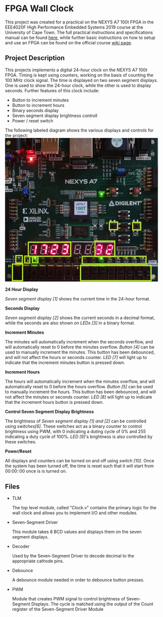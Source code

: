 
# FPGA Wall Clock
This project was created for a practical on the NEXYS A7 100t FPGA in the EEE4020F High Performance Embedded Systems 2019 course at the University of Cape Town.
The full practical instructions and specifications manual can be found [here](http://ocw.ee.uct.ac.za/courses/EEE4120F/Practicals.html), 
while further basic instructions on how to setup and use an FPGA can be found on the official course [wiki page](http://ocw.ee.uct.ac.za/courses/EEE4120F/Practicals.html).

## Project Description
This projects implements a digital 24-hour clock on the NEXYS A7 100t FPGA. Timing is kept using counters, working on the basis of counting the 100 MHz clock signal.
The time is displayed on two seven segment displays. One is used to show the 24-hour clock, while the other is used to display seconds.
Further features of this clock include:
- Button to increment minutes 
- Button to increment hours
- Binary seconds display
- Seven segment display brightness controll
- Power / reset switch

The following labeled diagram shows the various displays and controls for the project:
![Labeled Diagram](/images/fpga_labeled.jpeg)

**24 Hour Display**

*Seven segment display [1]* shows the current time in the 24-hour format.

**Seconds Display**

*Seven segment display [2]* shows the current seconds in a decimal format, while the seconds are also shown on *LEDs [3]* in a binary format. 


**Increment Minutes**

The minutes will automatically increment when the seconds overflow, and will automatically reset to 0 before the minutes overflow.
*Button [4]* can be used to manually increment the minutes. This button has been debounced, and will not affect the hours or seconds counter.
*LED [7]* will light up to indicate that the increment minutes button is pressed down.

**Increment Hours**

The hours will automatically increment when the minutes overflow, and will automatically reset to 0 before the hours overflow.
*Button [5]* can be used to manually increment the hours. This button has been debounced, and will not affect the minutes or seconds counter.
*LED [8]* will light up to indicate that the increment hours button is pressed down.

**Control Seven Segment Display Brightness**

The brightness of *Seven segment display [1] and [2]* can be controlled using *switches[6]*. These switches act as a binary counter to control brightness using PWM, 
with 0 indicating a duting cycle of 0% and 255 indicating a duty cycle of 100%.
*LED [9]*'s brightness is also controlled by these switches.

**Power/Reset**

All displays and counters can be turned on and off using *switch [10]*. 
Once the system has been turned off, the time is reset such that it will start from 00:00::00 once is is turned on.

## Files
* TLM

  The top level module, called "Clock.v" contains the primary logic for the wall clock and allows you to implement I/O and other modules.

* Seven-Segment Driver

   This module takes 8 BCD values and displays them on the seven segment displays.

* Decoder

    Used by the Seven-Segment Driver to decode decimal to the appropriate cathode pins.

* Debounce

   A debounce module needed in order to debounce button presses.

* PWM

   Module that creates PWM signal to control brightness of Seven-Segment Displays. The cycle is matched using the output of the Count register of the Seven-Segment Driver Module
